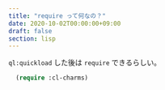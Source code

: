 ```yaml
---
title: "require って何なの？"
date: 2020-10-02T00:00:00+09:00
draft: false
section: lisp
---
```


`ql:quickload` した後は `require` できるらしい。

``` lisp
  (require :cl-charms)
```